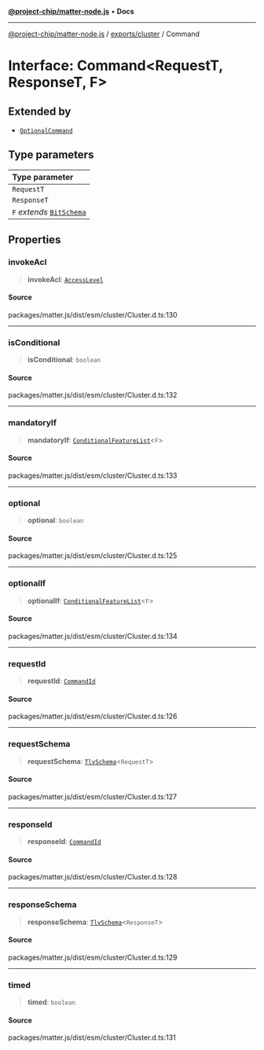 [**@project-chip/matter-node.js**](../../../README.md) • **Docs**

***

[@project-chip/matter-node.js](../../../modules.md) / [exports/cluster](../README.md) / Command

# Interface: Command\<RequestT, ResponseT, F\>

## Extended by

- [`OptionalCommand`](OptionalCommand.md)

## Type parameters

| Type parameter |
| :------ |
| `RequestT` |
| `ResponseT` |
| `F` *extends* [`BitSchema`](../../schema/README.md#bitschema) |

## Properties

### invokeAcl

> **invokeAcl**: [`AccessLevel`](../enumerations/AccessLevel.md)

#### Source

packages/matter.js/dist/esm/cluster/Cluster.d.ts:130

***

### isConditional

> **isConditional**: `boolean`

#### Source

packages/matter.js/dist/esm/cluster/Cluster.d.ts:132

***

### mandatoryIf

> **mandatoryIf**: [`ConditionalFeatureList`](../README.md#conditionalfeaturelistf)\<`F`\>

#### Source

packages/matter.js/dist/esm/cluster/Cluster.d.ts:133

***

### optional

> **optional**: `boolean`

#### Source

packages/matter.js/dist/esm/cluster/Cluster.d.ts:125

***

### optionalIf

> **optionalIf**: [`ConditionalFeatureList`](../README.md#conditionalfeaturelistf)\<`F`\>

#### Source

packages/matter.js/dist/esm/cluster/Cluster.d.ts:134

***

### requestId

> **requestId**: [`CommandId`](../../datatype/README.md#commandid)

#### Source

packages/matter.js/dist/esm/cluster/Cluster.d.ts:126

***

### requestSchema

> **requestSchema**: [`TlvSchema`](../../tlv/classes/TlvSchema.md)\<`RequestT`\>

#### Source

packages/matter.js/dist/esm/cluster/Cluster.d.ts:127

***

### responseId

> **responseId**: [`CommandId`](../../datatype/README.md#commandid)

#### Source

packages/matter.js/dist/esm/cluster/Cluster.d.ts:128

***

### responseSchema

> **responseSchema**: [`TlvSchema`](../../tlv/classes/TlvSchema.md)\<`ResponseT`\>

#### Source

packages/matter.js/dist/esm/cluster/Cluster.d.ts:129

***

### timed

> **timed**: `boolean`

#### Source

packages/matter.js/dist/esm/cluster/Cluster.d.ts:131
